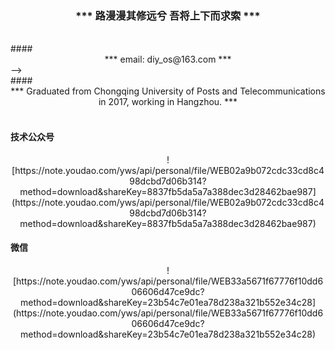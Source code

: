<!-- ---
title: 关于
date: 2019-02-15 20:26:12
type: about
comments: false
--- -->
<!-- ```
{
    "名字":"LiosWong",
    "大学":"重庆邮电大学",
    "毕业时间":"2017",
    "籍贯":"安徽滁州",
    "职业":"Java后端程序员",
    "所在城市":"杭州",
    "邮箱":"diy_os@163.com"
    "技术博客":"http://blog.csdn.net/bat_os"
}
``` -->
### <center>*** 路漫漫其修远兮 吾将上下而求索 ***</center>
 <!-- --> 
<br/>
#### <center>*** email: diy_os@163.com  ***</center> -->
<br/>
#### <center>*** Graduated from Chongqing University of Posts and Telecommunications in 2017, working in Hangzhou. ***</center>
<br/> 

#### 技术公众号
<!-- #### wechat -->
<!-- <center>** WeChat **</center>-->

<center>![https://note.youdao.com/yws/api/personal/file/WEB02a9b072cdc33cd8c498dcbd7d06b314?method=download&shareKey=8837fb5da5a7a388dec3d28462bae987](https://note.youdao.com/yws/api/personal/file/WEB02a9b072cdc33cd8c498dcbd7d06b314?method=download&shareKey=8837fb5da5a7a388dec3d28462bae987)</center> 

#### 微信
<!-- <center>** WeChat Official Accounts  **</center> -->
<center>![https://note.youdao.com/yws/api/personal/file/WEB33a5671f67776f10dd606606d47ce9dc?method=download&shareKey=23b54c7e01ea78d238a321b552e34c28](https://note.youdao.com/yws/api/personal/file/WEB33a5671f67776f10dd606606d47ce9dc?method=download&shareKey=23b54c7e01ea78d238a321b552e34c28)</center>
